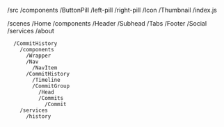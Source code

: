 /src
  /components 
    /ButtonPill
      /left-pill
      /right-pill
    /Icon
    /Thumbnail
    /index.js

  /scenes
    /Home
      /components
        /Header
        /Subhead
          /Tabs
        /Footer
        /Social
      /services
        /about

      /CommitHistory
        /components
          /Wrapper
          /Nav
            /NavItem
          /CommitHistory
            /Timeline
            /CommitGroup
              /Head
              /Commits
                /Commit
        /services
          /history